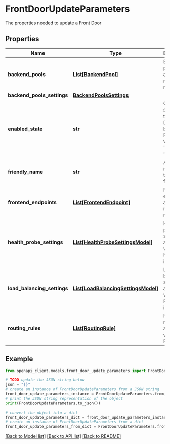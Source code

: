# FrontDoorUpdateParameters

The properties needed to update a Front Door

## Properties

Name | Type | Description | Notes
------------ | ------------- | ------------- | -------------
**backend_pools** | [**List[BackendPool]**](BackendPool.md) | Backend pools available to routing rules. | [optional] 
**backend_pools_settings** | [**BackendPoolsSettings**](BackendPoolsSettings.md) |  | [optional] 
**enabled_state** | **str** | Operational status of the Front Door load balancer. Permitted values are &#39;Enabled&#39; or &#39;Disabled&#39; | [optional] 
**friendly_name** | **str** | A friendly name for the frontDoor | [optional] 
**frontend_endpoints** | [**List[FrontendEndpoint]**](FrontendEndpoint.md) | Frontend endpoints available to routing rules. | [optional] 
**health_probe_settings** | [**List[HealthProbeSettingsModel]**](HealthProbeSettingsModel.md) | Health probe settings associated with this Front Door instance. | [optional] 
**load_balancing_settings** | [**List[LoadBalancingSettingsModel]**](LoadBalancingSettingsModel.md) | Load balancing settings associated with this Front Door instance. | [optional] 
**routing_rules** | [**List[RoutingRule]**](RoutingRule.md) | Routing rules associated with this Front Door. | [optional] 

## Example

```python
from openapi_client.models.front_door_update_parameters import FrontDoorUpdateParameters

# TODO update the JSON string below
json = "{}"
# create an instance of FrontDoorUpdateParameters from a JSON string
front_door_update_parameters_instance = FrontDoorUpdateParameters.from_json(json)
# print the JSON string representation of the object
print(FrontDoorUpdateParameters.to_json())

# convert the object into a dict
front_door_update_parameters_dict = front_door_update_parameters_instance.to_dict()
# create an instance of FrontDoorUpdateParameters from a dict
front_door_update_parameters_from_dict = FrontDoorUpdateParameters.from_dict(front_door_update_parameters_dict)
```
[[Back to Model list]](../README.md#documentation-for-models) [[Back to API list]](../README.md#documentation-for-api-endpoints) [[Back to README]](../README.md)


